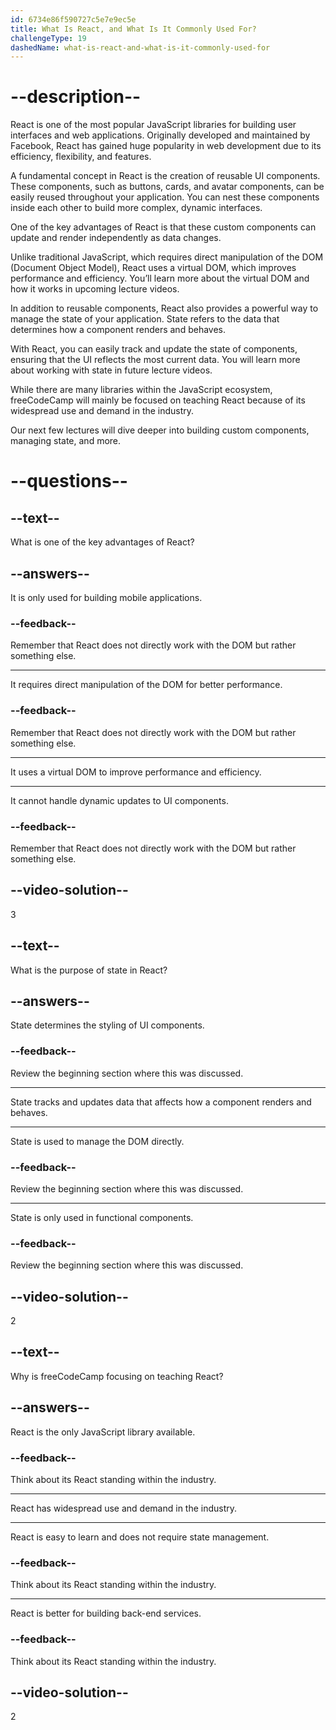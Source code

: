 ```yaml
---
id: 6734e86f590727c5e7e9ec5e
title: What Is React, and What Is It Commonly Used For?
challengeType: 19
dashedName: what-is-react-and-what-is-it-commonly-used-for
---
```


# --description--

React is one of the most popular JavaScript libraries for building user interfaces and web applications. Originally developed and maintained by Facebook, React has gained huge popularity in web development due to its efficiency, flexibility, and features.

A fundamental concept in React is the creation of reusable UI components. These components, such as buttons, cards, and avatar components, can be easily reused throughout your application. You can nest these components inside each other to build more complex, dynamic interfaces.

One of the key advantages of React is that these custom components can update and render independently as data changes.

Unlike traditional JavaScript, which requires direct manipulation of the DOM (Document Object Model), React uses a virtual DOM, which improves performance and efficiency. You’ll learn more about the virtual DOM and how it works in upcoming lecture videos.

In addition to reusable components, React also provides a powerful way to manage the state of your application. State refers to the data that determines how a component renders and behaves.

With React, you can easily track and update the state of components, ensuring that the UI reflects the most current data. You will learn more about working with state in future lecture videos.

While there are many libraries within the JavaScript ecosystem, freeCodeCamp will mainly be focused on teaching React because of its widespread use and demand in the industry.

Our next few lectures will dive deeper into building custom components, managing state, and more.

# --questions--

## --text--

What is one of the key advantages of React?

## --answers--

It is only used for building mobile applications.

### --feedback--

Remember that React does not directly work with the DOM but rather something else.

---

It requires direct manipulation of the DOM for better performance.

### --feedback--

Remember that React does not directly work with the DOM but rather something else.

---

It uses a virtual DOM to improve performance and efficiency.

---

It cannot handle dynamic updates to UI components.

### --feedback--

Remember that React does not directly work with the DOM but rather something else.

## --video-solution--

3

## --text--

What is the purpose of state in React?

## --answers--

State determines the styling of UI components.

### --feedback--

Review the beginning section where this was discussed.

---

State tracks and updates data that affects how a component renders and behaves.

---

State is used to manage the DOM directly.

### --feedback--

Review the beginning section where this was discussed.

---

State is only used in functional components.

### --feedback--

Review the beginning section where this was discussed.

## --video-solution--

2

## --text--

Why is freeCodeCamp focusing on teaching React?

## --answers--

React is the only JavaScript library available.

### --feedback--

Think about its React standing within the industry.

---

React has widespread use and demand in the industry.

---

React is easy to learn and does not require state management.

### --feedback--

Think about its React standing within the industry.

---

React is better for building back-end services.

### --feedback--

Think about its React standing within the industry.

## --video-solution--

2

